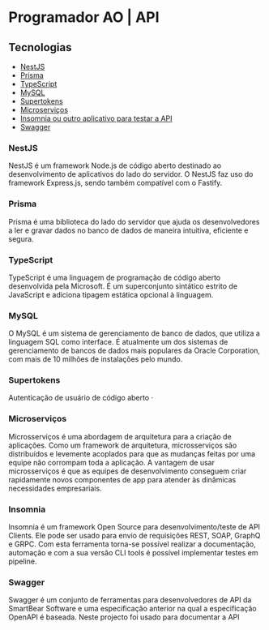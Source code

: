 # Programador AO | API

## Tecnologias

- [NestJS](https://www.fastify.io/)
- [Prisma](https://www.prisma.io/)
- [TypeScript](https://www.typescriptlang.org/)
- [MySQL](https://www.mysql.com/)
- [Supertokens](https://supertokens.com/)
- [Microserviços](https://microservices.io/)
- [Insomnia ou outro aplicativo para testar a API](https://insomnia.rest/download)
- [Swagger](https://swagger.io/)

### NestJS

NestJS é um framework Node.js de código aberto destinado ao desenvolvimento de aplicativos do lado do servidor. O NestJS faz uso do framework Express.js, sendo também compatível com o Fastify.

### Prisma

Prisma é uma biblioteca do lado do servidor que ajuda os desenvolvedores a ler e gravar dados no banco de dados de maneira intuitiva, eficiente e segura.

### TypeScript

TypeScript é uma linguagem de programação de código aberto desenvolvida pela Microsoft. É um superconjunto sintático estrito de JavaScript e adiciona tipagem estática opcional à linguagem.

### MySQL

O MySQL é um sistema de gerenciamento de banco de dados, que utiliza a linguagem SQL como interface. É atualmente um dos sistemas de gerenciamento de bancos de dados mais populares da Oracle Corporation, com mais de 10 milhões de instalações pelo mundo.

### Supertokens

Autenticação de usuário de código aberto ·

### Microserviços

Microsserviços é uma abordagem de arquitetura para a criação de aplicações. Como um framework de arquitetura, microsserviços são distribuídos e levemente acoplados para que as mudanças feitas por uma equipe não corrompam toda a aplicação. A vantagem de usar microsserviços é que as equipes de desenvolvimento conseguem criar rapidamente novos componentes de app para atender às dinâmicas necessidades empresariais.

### Insomnia

Insomnia é um framework Open Source para desenvolvimento/teste de API Clients. Ele pode ser usado para envio de requisições REST, SOAP, GraphQ e GRPC. Com esta ferramenta torna-se possível realizar a documentação, automação e com a sua versão CLI tools é possível implementar testes em pipeline.

### Swagger

Swagger é um conjunto de ferramentas para desenvolvedores de API da SmartBear Software e uma especificação anterior na qual a especificação OpenAPI é baseada. Neste projecto foi usado para documentar a API